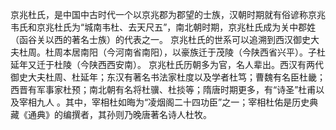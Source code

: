 京兆杜氏，是中国中古时代一个以京兆郡为郡望的士族，汉朝时期就有俗谚称京兆韦氏和京兆杜氏为“城南韦杜、去天尺五”，南北朝时期，京兆杜氏成为关中郡姓（函谷关以西的著名士族）的代表之一。
京兆杜氏的世系可以追溯到西汉御史大夫杜周。杜周本居南阳（今河南省南阳），以豪族迁于茂陵（今陕西省兴平）。子杜延年又迁于杜陵（今陕西西安南）。
京兆杜氏历朝多为官，名人辈出。西汉有两代御史大夫杜周、杜延年；东汉有著名书法家杜度以及学者杜笃；曹魏有名臣杜畿；西晋有军事家杜预；南北朝有名将杜骥、杜掞等；隋唐时期更多，有“诗圣”杜甫以及宰相九人  。其中，宰相杜如晦为“凌烟阁二十四功臣”之一；宰相杜佑是历史典藏《通典》的编撰者，其孙则乃晚唐著名诗人杜牧。